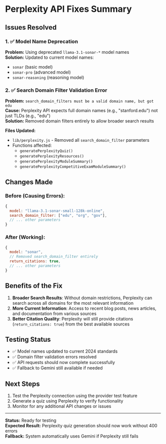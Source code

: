 # Perplexity API Fixes Summary

## Issues Resolved

### 1. ✅ Model Name Deprecation

**Problem:** Using deprecated `llama-3.1-sonar-*` model names  
**Solution:** Updated to current model names:

- `sonar` (basic model)
- `sonar-pro` (advanced model)
- `sonar-reasoning` (reasoning model)

### 2. ✅ Search Domain Filter Validation Error

**Problem:** `search_domain_filters must be a valid domain name, but got edu`  
**Cause:** Perplexity API expects full domain names (e.g., "stanford.edu") not just TLDs (e.g., "edu")  
**Solution:** Removed domain filters entirely to allow broader search results

**Files Updated:**

- `lib/perplexity.js` - Removed all `search_domain_filter` parameters
- Functions affected:
  - `generatePerplexityQuiz()`
  - `generatePerplexityResources()`
  - `generatePerplexityModuleSummary()`
  - `generatePerplexityCompetitiveExamModuleSummary()`

## Changes Made

### Before (Causing Errors):

```javascript
{
  model: "llama-3.1-sonar-small-128k-online",
  search_domain_filter: ["edu", "org", "gov"],
  // ... other parameters
}
```

### After (Working):

```javascript
{
  model: "sonar",
  // Removed search_domain_filter entirely
  return_citations: true,
  // ... other parameters
}
```

## Benefits of the Fix

1. **Broader Search Results**: Without domain restrictions, Perplexity can search across all domains for the most relevant information
2. **More Current Information**: Access to recent blog posts, news articles, and documentation from various sources
3. **Better Citation Quality**: Perplexity will still provide citations (`return_citations: true`) from the best available sources

## Testing Status

- ✅ Model names updated to current 2024 standards
- ✅ Domain filter validation errors resolved
- ✅ API requests should now complete successfully
- ✅ Fallback to Gemini still available if needed

## Next Steps

1. Test the Perplexity connection using the provider test feature
2. Generate a quiz using Perplexity to verify functionality
3. Monitor for any additional API changes or issues

---

**Status:** Ready for testing  
**Expected Result:** Perplexity quiz generation should now work without 400 errors  
**Fallback:** System automatically uses Gemini if Perplexity still fails
